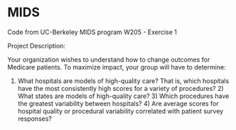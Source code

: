 # MIDS
Code from UC-Berkeley MIDS program
W205 - Exercise 1

Project Description:

Your organization wishes to understand how to change outcomes for Medicare patients. To maximize impact, your group will have to determine:
  1) What hospitals are models of high-quality care? That is, which hospitals have the most consistently high scores for a variety of         procedures?
	2) What states are models of high-quality care?
	3) Which procedures have the greatest variability between hospitals?
	4) Are average scores for hospital quality or procedural variability correlated with patient survey responses?

